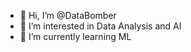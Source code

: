 - 👋 Hi, I’m @DataBomber
- 👀 I’m interested in Data Analysis and AI
- 🌱 I’m currently learning ML

<!---
DataBomber/DataBomber is a ✨ special ✨ repository because its `README.md` (this file) appears on your GitHub profile.
You can click the Preview link to take a look at your changes.
--->
